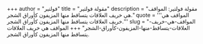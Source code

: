 +++
author = "فولتير"
title = "مقولة فولتير"
description = "مقولة فولتير: المواقف هي خريف العلاقات يتساقط منها المزيفون كأوراق الشجر."
quote = '''المواقف هي خريف العلاقات يتساقط منها المزيفون كأوراق الشجر.''' 
slug = "المواقف-هي-خريف-العلاقات-يتساقط-منها-المزيفون-كأوراق-الشجر"
+++
المواقف هي خريف العلاقات يتساقط منها المزيفون كأوراق الشجر.
